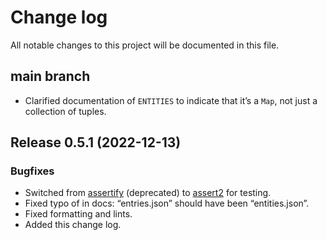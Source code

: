 # Change log

All notable changes to this project will be documented in this file.

## main branch

* Clarified documentation of `ENTITIES` to indicate that it’s a `Map`, not just
  a collection of tuples.

## Release 0.5.1 (2022-12-13)

### Bugfixes

* Switched from [assertify][] (deprecated) to [assert2][] for testing.
* Fixed typo of in docs: “entries.json” should have been “entities.json”.
* Fixed formatting and lints.
* Added this change log.

[assertify]: https://crates.io/crates/assertify
[assert2]: https://crates.io/crates/assert2

